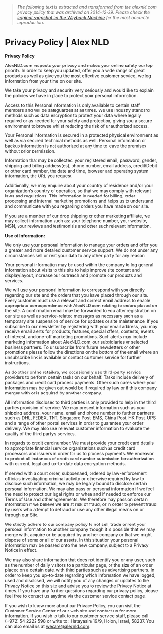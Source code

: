 > *The following text is extracted and transformed from the alexnld.com privacy policy that was archived on 2014-12-29. Please check the [original snapshot on the Wayback Machine](https://web.archive.org/web/20141229153059id_/http%3A//alexnld.com/privacy-policy) for the most accurate reproduction.*

# Privacy Policy | Alex NLD

**Privacy Policy**

AlexNLD.com respects your privacy and makes your online safety our top priority. In order to keep you updated, offer you a wide range of great products as well as give you the most effective customer service, we log information from your time on our site.

We take your privacy and security very seriously and would like to explain the policies we have in place to protect your personal information.

Access to this Personal Information is only available to certain staff members and will be safeguarded at all times. We use industry standard methods such as data encryption to protect your data where legally required or as needed for your safety and protection, giving you a secure environment to browse whilst reducing the risk of unauthorized access.

Your Personal Information is secured in a protected physical environment as well as via secured technical methods as well. Personal information or backup information is not authorized at any time to leave the premises without prior permission.

Information that may be collected: your registered email, password, gender, shipping and billing address(es), phone number, email address, credit/Debit or other card number, the date and time, browser and operating system information, the URL you request.

Additionally, we may enquire about your country of residence and/or your organization’s country of operation, so that we may comply with relevant laws and regulations. This information is needed for billing, order processing and internal marketing promotions and helps us to understand and communicate with you regarding orders you have made on our site.

If you are a member of our drop shipping or other marketing affiliate, we may collect information such as: your telephone number, your website, MSN, your reviews and testimonials and other such relevant information.

**Use of Information:**

We only use your personal information to manage your orders and offer you a greater and more detailed customer service support. We do not under any circumstances sell or rent your data to any other party for any reason.

Your personal information may be used within the company to log general information about visits to this site to help improve site content and display/layout, increase our outreach and promote our products and services.

We will use your personal information to correspond with you directly regarding our site and the orders that you have placed through our site. Every customer must use a relevant and correct email address to enable appropriate correspondence with AlexNLD.com relating to orders placed on the site. A confirmation email may be forwarded to you after registration on our site as well as service-related messages as necessary such as a temporary site suspension of service for updates or site maintenance. If you subscribe to our newsletter by registering with your email address, you may receive email alerts for products, features, special offers, contests, events of interest, and one-off marketing promotions. Such alerts may include marketing information about AlexNLD.com, our subsidiaries or selected business partners. To unsubscribe from future newsletters or other promotions please follow the directions on the bottom of the email where an unsubscribe link is available or contact customer service for further instructions.

As do other online retailers, we occasionally use third-party service providers to perform certain tasks on our behalf. Tasks include delivery of packages and credit card process payments. Other such cases where your information may be given out would be if required by law or if this company merges with or is acquired by another company.

All information disclosed to third parties is only provided to help in the third parties provision of service. We may present information such as your shipping address, your name, email and phone number to further partners such as DHL, FEDEX, TNT, Singapore Post, EMS, China Post, HK Post, UPS and a range of other postal services in order to guarantee your order delivery. We may also use relevant customer information to evaluate the quality of the third party’s services.

In regards to credit card number: We must provide your credit card details to appropriate financial service organizations such as credit card processors and issuers in order for us to process payments. We endeavor to protect all instances of credit card number submission for authorization with current, legal and up-to-date data encryption methods.

If served with a court order, subpoenaed, ordered by law-enforcement officials investigating criminal activity or otherwise required by law to disclose such information, we may be legally bound to disclose certain personal information. We may also pass on personal information if we feel the need to protect our legal rights or when and if needed to enforce our Terms of Use and other agreements. We therefore may pass on certain information if we believe we are at risk of fraud, or in order to prevent fraud by users who attempt to defraud or use any other illegal means on or through our Site.

We strictly adhere to our company policy to not sell, trade or rent your personal information to another company though it is possible that we may merge with, acquire or be acquired by another company or that we might dispose of some or all of our assets. In this situation your personal information may be passed onto the new company, subject to a Privacy Notice in effect.

We may also share information that does not identify you or any user, such as the number of daily visitors to a particular page, or the size of an order placed on a certain date, with third parties such as advertising partners. In order to keep you up-to-date regarding which information we have logged, used and disclosed, we will notify you of any changes or updates to the Privacy Notice on this site and advise you to review the Privacy Notice at times. If you have any further questions regarding our privacy policy, please feel free to contact us anytime via the customer service contact page.

If you wish to know more about our Privacy Policy, you can visit the Customer Service Center of our web site and contact us for more information. If you wish to talk to our customer service staff, please call (+972) 54 2222 598 or write to:  Hatayasim 19/9, Holon, Israel, 58237. You can also email us at [wecare@alexnld.com](mailto:wecare@alexnld.com).

